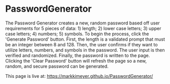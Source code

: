 # PasswordGenerator

The Password Generator creates a new, random password based off user requirements for  5 pieces of data: 1) length; 2) lower case letters; 3) upper case letters; 4) numbers; 5) symbols. To begin the process, click the 'Generate Password' button. First, the length is a validated prompt that must be an integer between 8 and 128. Then, the user confirms if they want to utilize letters, numbers, and symbols in the password. The user input is then verified and randomized. Finally, the password is written to the page. Clicking the 'Clear Password' button will refresh the page so a new, random, and secure password can be generated. 

This page is live at: https://markkimeyer.github.io/PasswordGenerator/
